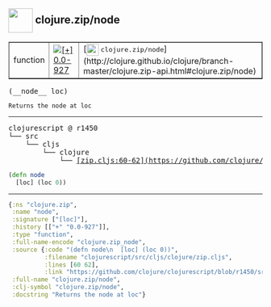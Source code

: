 ## <img width="48px" valign="middle" src="http://i.imgur.com/Hi20huC.png"> clojure.zip/node

 <table border="1">
<tr>
<td>function</td>
<td><a href="https://github.com/cljsinfo/api-refs/tree/0.0-927"><img valign="middle" alt="[+] 0.0-927" src="https://img.shields.io/badge/+-0.0--927-lightgrey.svg"></a> </td>
<td>
[<img height="24px" valign="middle" src="http://i.imgur.com/1GjPKvB.png"> <samp>clojure.zip/node</samp>](http://clojure.github.io/clojure/branch-master/clojure.zip-api.html#clojure.zip/node)
</td>
</tr>
</table>

 <samp>
(__node__ loc)<br>
</samp>

```
Returns the node at loc
```

---

 <pre>
clojurescript @ r1450
└── src
    └── cljs
        └── clojure
            └── <ins>[zip.cljs:60-62](https://github.com/clojure/clojurescript/blob/r1450/src/cljs/clojure/zip.cljs#L60-L62)</ins>
</pre>

```clj
(defn node
  [loc] (loc 0))
```


---

```clj
{:ns "clojure.zip",
 :name "node",
 :signature ["[loc]"],
 :history [["+" "0.0-927"]],
 :type "function",
 :full-name-encode "clojure.zip_node",
 :source {:code "(defn node\n  [loc] (loc 0))",
          :filename "clojurescript/src/cljs/clojure/zip.cljs",
          :lines [60 62],
          :link "https://github.com/clojure/clojurescript/blob/r1450/src/cljs/clojure/zip.cljs#L60-L62"},
 :full-name "clojure.zip/node",
 :clj-symbol "clojure.zip/node",
 :docstring "Returns the node at loc"}

```
